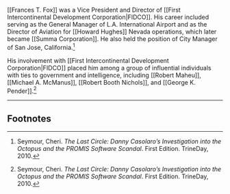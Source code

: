 [[Frances T. Fox]] was a Vice President and Director of [[First Intercontinental Development Corporation|FIDCO]]. His career included serving as the General Manager of L.A. International Airport and as the Director of Aviation for [[Howard Hughes]] Nevada operations, which later became [[Summa Corporation]]. He also held the position of City Manager of San Jose, California.[^1]

His involvement with [[First Intercontinental Development Corporation|FIDCO]] placed him among a group of influential individuals with ties to government and intelligence, including [[Robert Maheu]], [[Michael A. McManus]], [[Robert Booth Nichols]], and [[George K. Pender]].[^1]

---
## Footnotes

[^1]: Seymour, Cheri. *The Last Circle: Danny Casolaro’s Investigation into the Octopus and the PROMIS Software Scandal*. First Edition. TrineDay, 2010.